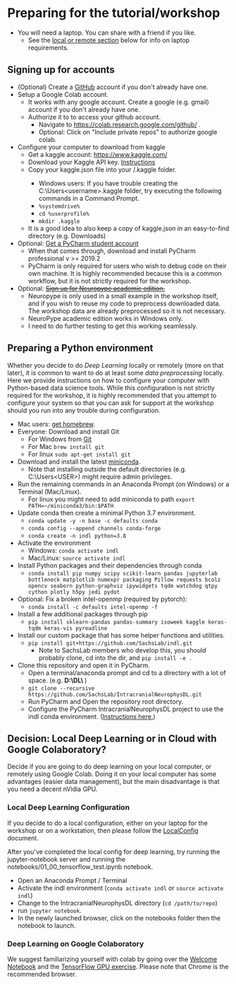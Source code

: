 # Preparing for the tutorial/workshop

* You will need a laptop. You can share with a friend if you like.
    * See the [local or remote section](#local-deep-learning) below for info on laptop requirements.
    
## Signing up for accounts

* (Optional) Create a [GitHub](https://github.com/) account if you don't already have one.
* Setup a Google Colab account.
    * It works with any google account. Create a google (e.g. gmail) account if you don't already have one.
    * Authorize it to to access your github account.
        * Navigate to https://colab.research.google.com/github/ .
        * Optional: Click on "Include private repos" to authorize google colab.
* Configure your computer to download from kaggle
    * Get a kaggle account: https://www.kaggle.com/
    * Download your Kaggle API key. [Instructions](https://github.com/Kaggle/kaggle-api#api-credentials)
    * Copy your kaggle.json file into your <home>/.kaggle folder.
        * Windows users: If you have trouble creating the C:\Users\<username>\.kaggle folder,
        try executing the following commands in a Command Prompt.
        * `%systemdrive%`
        * `cd %userprofile%`
        * `mkdir .kaggle`
    * It is a good idea to also keep a copy of kaggle.json in an easy-to-find directory (e.g. Downloads) 
* Optional: [Get a PyCharm student account](https://www.jetbrains.com/shop/eform/students)
    * When that comes through, download and install PyCharm professional v >= 2019.2
    * PyCharm is only required for users who wish to debug code on their own machine.
    It is highly recommended because this is a common workflow, but it is not strictly required for the workshop.
* Optional: [~~Sign up for Neuropype academic edition.~~](https://www.neuropype.io/academic-edition)
    * Neuropype is only used in a small example in the workshop itself, and if you wish to reuse
    my code to preprocess downloaded data. The workshop data are already preprocessed so it is not necessary.
    * NeuroPype academic edition works in Windows only.
    * I need to do further testing to get this working seamlessly.
    
## Preparing a Python environment

Whether you decide to do _Deep Learning_ locally or remotely (more on that later),
it is common to want to do at least some _data preprocessing_ locally. Here we provide instructions on
how to configure your computer with Python-based data science tools. While this configuration is not strictly
required for the workshop, it is highly recommended that you attempt to configure your system so that you
can ask for support at the workshop should you run into any trouble during configuration.

* Mac users: [get homebrew](https://brew.sh/).
* Everyone: Download and install Git
     * For Windows from [Git](https://gitforwindows.org/)
     * For Mac `brew install git`
     * For linux `sudo apt-get install git`
* Download and install the latest [miniconda](https://docs.conda.io/en/latest/miniconda.html).
    * Note that installing outside the default directories (e.g. C:\Users\<USER>) might require admin privileges.
* Run the remaining commands in an Anaconda Prompt (on Windows) or a Terminal (Mac/Linux).
     * For linux you might need to add miniconda to path `export PATH=~/miniconda3/bin:$PATH`
* Update conda then create a minimal Python 3.7 environment.
    * `conda update -y -n base -c defaults conda`
    * `conda config --append channels conda-forge`
    * `conda create -n indl python=3.8`
* Activate the environment
    * Windows: `conda activate indl`
    * Mac/Linux: `source activate indl`
* Install Python packages and their dependencies through conda
    * `conda install pip numpy scipy scikit-learn pandas jupyterlab bottleneck matplotlib numexpr packaging Pillow requests bcolz opencv seaborn python-graphviz ipywidgets tqdm watchdog qtpy cython plotly h5py jedi pydot`
* Optional: Fix a broken intel-openmp (required by pytorch):
    * `conda install -c defaults intel-openmp -f`
* Install a few additional packages through pip
    * `pip install sklearn-pandas pandas-summary isoweek kaggle keras-tqdm keras-vis pyreadline`
* Install our custom package that has some helper functions and utilities.
    * `pip install git+https://github.com/SachsLab/indl.git`
        * Note to SachsLab members who develop this, you should probably clone, cd into the dir, and `pip install -e .`
* Clone this repository and open it in PyCharm.
    * Open a terminal/anaconda prompt and cd to a directory with a lot of space. (e.g. <strong> D:\DL\ </strong> )
    * `git clone --recursive https://github.com/SachsLab/IntracranialNeurophysDL.git`
    * Run PyCharm and Open the repository root directory.
    * Configure the PyCharm IntracranialNeurophysDL project to use the indl conda environment.
    ([Instructions here.](https://github.com/SachsLab/IntracranialNeurophysDL/tree/master/docs/ConfigurePyCharmCondaEnvironment.pdf))
    
## Decision: Local Deep Learning or in Cloud with Google Colaboratory? 

Decide if you are going to do deep learning on your local computer, or remotely using Google Colab.
Doing it on your local computer has some advantages (easier data management),
but the main disadvantage is that you need a decent nVidia GPU.

### Local Deep Learning Configuration 

If you decide to do a local configuration, either on your laptop for the workshop or on a workstation, then please
follow the [LocalConfig](https://github.com/SachsLab/IntracranialNeurophysDL/tree/master/docs/LocalConfig.md) document. 

After you've completed the local config for deep learning, try running the jupyter-notebook
server and running the notebooks/01_00_tensorflow_test.ipynb notebook.
* Open an Anaconda Prompt / Terminal
* Activate the indl environment (`conda activate indl` or `source activate indl`)
* Change to the IntracranialNeurophysDL directory (`cd /path/to/repo`)
* run `jupyter notebook`.
* In the newly launched browser, click on the notebooks folder then the notebook to launch. 

### Deep Learning on Google Colaboratory

We suggest familiarizing yourself with colab by going over the [Welcome Notebook](https://colab.research.google.com/notebooks/welcome.ipynb) 
and the [TensorFlow GPU exercise](https://colab.research.google.com/notebooks/gpu.ipynb).
Please note that Chrome is the recommended browser.
